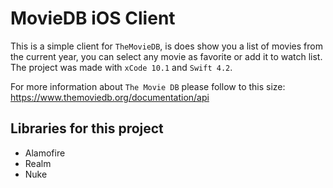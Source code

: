 # MovieDB iOS Client

This is a simple client for `TheMovieDB`, is does show you a list of movies from the current year, you can select any movie as favorite or add it to watch list. The project was made with `xCode 10.1` and `Swift 4.2`.

For more information about `The Movie DB` please follow to this size:  
https://www.themoviedb.org/documentation/api

## Libraries for this project
- Alamofire
- Realm
- Nuke
